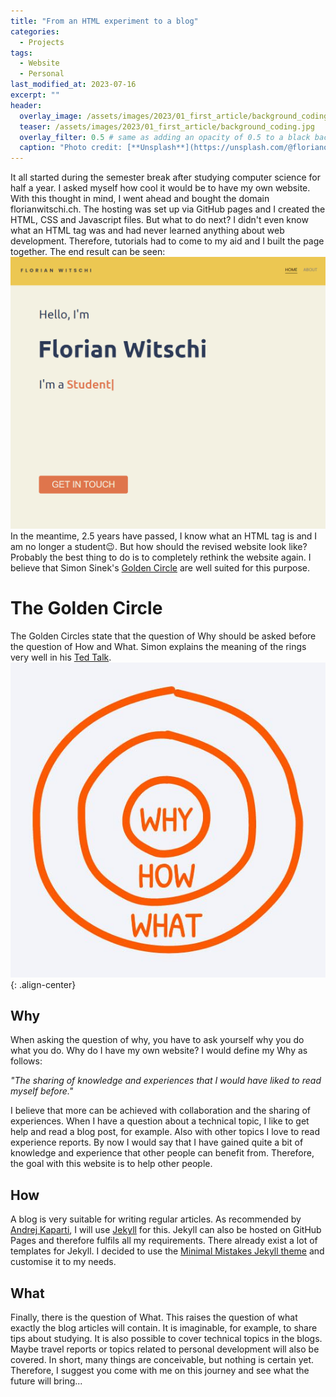 ```yaml
---
title: "From an HTML experiment to a blog"
categories:
  - Projects
tags:
  - Website
  - Personal
last_modified_at: 2023-07-16
excerpt: ""
header:
  overlay_image: /assets/images/2023/01_first_article/background_coding.jpg
  teaser: /assets/images/2023/01_first_article/background_coding.jpg
  overlay_filter: 0.5 # same as adding an opacity of 0.5 to a black background
  caption: "Photo credit: [**Unsplash**](https://unsplash.com/@florianolv)"
---
```


It all started during the semester break after studying computer science for half a year. I asked myself how cool it would be to have my own website. With this thought in mind, I went ahead and bought the domain florianwitschi.ch. The hosting was set up via GitHub pages and I created the HTML, CSS and Javascript files. But what to do next? I didn't even know what an HTML tag was and had never learned anything about web development. Therefore, tutorials had to come to my aid and I built the page together. The end result can be seen:
![Screenshot of my old website](/assets/images/2023/01_first_article/old_website.png)
In the meantime, 2.5 years have passed, I know what an HTML tag is and I am no longer a student&#x1F609;. But how should the revised website look like? Probably the best thing to do is to completely rethink the website again. I believe that Simon Sinek's [Golden Circle](https://simonsinek.com/golden-circle/) are well suited for this purpose.

# The Golden Circle
The Golden Circles state that the question of Why should be asked before the question of How and What. Simon explains the meaning of the rings very well in his [Ted Talk](https://www.ted.com/talks/simon_sinek_how_great_leaders_inspire_action).
![Golden Circle](/assets/images/2023/01_first_article/golden_circle.jpg){: .align-center}

## Why
When asking the question of why, you have to ask yourself why you do what you do. Why do I have my own website? I would define my Why as follows:

*"The sharing of knowledge and experiences that I would have liked to read myself before."*

I believe that more can be achieved with collaboration and the sharing of experiences. When I have a question about a technical topic, I like to get help and read a blog post, for example. Also with other topics I love to read experience reports. By now I would say that I have gained quite a bit of knowledge and experience that other people can benefit from. Therefore, the goal with this website is to help other people.

## How

A blog is very suitable for writing regular articles. As recommended by [Andrej Kaparti](https://karpathy.github.io/2014/07/01/switching-to-jekyll/), I will use [Jekyll](https://jekyllrb.com/) for this. Jekyll can also be hosted on GitHub Pages and therefore fulfils all my requirements. There already exist a lot of templates for Jekyll. I decided to use the [Minimal Mistakes Jekyll theme](https://github.com/mmistakes/minimal-mistakes) and customise it to my needs.

## What
Finally, there is the question of What. This raises the question of what exactly the blog articles will contain. It is imaginable, for example, to share tips about studying. It is also possible to cover technical topics in the blogs. Maybe travel reports or topics related to personal development will also be covered. In short, many things are conceivable, but nothing is certain yet. Therefore, I suggest you come with me on this journey and see what the future will bring...